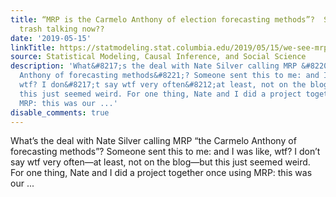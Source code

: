 ```yaml
---
title: “MRP is the Carmelo Anthony of election forecasting methods”?  So we’re doing
  trash talking now??
date: '2019-05-15'
linkTitle: https://statmodeling.stat.columbia.edu/2019/05/15/we-see-mrp-as-a-way-to-combine-all-the-data-pre-election-voter-file-data-early-voting-precinct-results-county-results-polling-into-a-single-framework/
source: Statistical Modeling, Causal Inference, and Social Science
description: 'What&#8217;s the deal with Nate Silver calling MRP &#8220;the Carmelo
  Anthony of forecasting methods&#8221;? Someone sent this to me: and I was like,
  wtf? I don&#8217;t say wtf very often&#8212;at least, not on the blog&#8212;but
  this just seemed weird. For one thing, Nate and I did a project together once using
  MRP: this was our ...'
disable_comments: true
---
```

What&#8217;s the deal with Nate Silver calling MRP &#8220;the Carmelo Anthony of forecasting methods&#8221;? Someone sent this to me: and I was like, wtf? I don&#8217;t say wtf very often&#8212;at least, not on the blog&#8212;but this just seemed weird. For one thing, Nate and I did a project together once using MRP: this was our ...